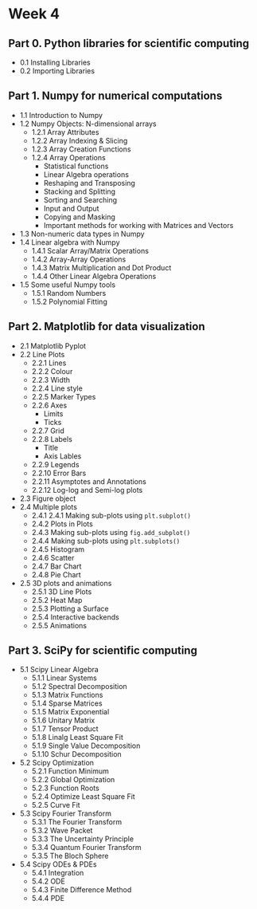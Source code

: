 # Week 4

## Part 0. Python libraries for scientific computing
- 0.1 Installing Libraries
- 0.2 Importing Libraries

## Part 1. Numpy for numerical computations
- 1.1 Introduction to Numpy
- 1.2 Numpy Objects: N-dimensional arrays
  - 1.2.1 Array Attributes
  - 1.2.2 Array Indexing & Slicing
  - 1.2.3 Array Creation Functions
  - 1.2.4 Array Operations
    - Statistical functions
    - Linear Algebra operations
    - Reshaping and Transposing
    - Stacking and Splitting
    - Sorting and Searching
    - Input and Output
    - Copying and Masking
    - Important methods for working with Matrices and Vectors
- 1.3 Non-numeric data types in Numpy
- 1.4 Linear algebra with Numpy
  - 1.4.1 Scalar Array/Matrix Operations
  - 1.4.2 Array-Array Operations
  - 1.4.3 Matrix Multiplication and Dot Product
  - 1.4.4 Other Linear Algebra Operations
- 1.5 Some useful Numpy tools
  - 1.5.1 Random Numbers
  - 1.5.2 Polynomial Fitting

## Part 2. Matplotlib for data visualization
- 2.1 Matplotlib Pyplot
- 2.2 Line Plots
  - 2.2.1 Lines
  - 2.2.2 Colour
  - 2.2.3 Width
  - 2.2.4 Line style
  - 2.2.5 Marker Types
  - 2.2.6 Axes
    - Limits
    - Ticks
  - 2.2.7 Grid
  - 2.2.8 Labels
    - Title
    - Axis Lables
  - 2.2.9 Legends
  - 2.2.10 Error Bars
  - 2.2.11 Asymptotes and Annotations
  - 2.2.12 Log-log and Semi-log plots
- 2.3 Figure object
- 2.4 Multiple plots
  - 2.4.1 2.4.1 Making sub-plots using `plt.subplot()`
  - 2.4.2 Plots in Plots
  - 2.4.3 Making sub-plots using `fig.add_subplot()`
  - 2.4.4 Making sub-plots using `plt.subplots()`
  - 2.4.5 Histogram
  - 2.4.6 Scatter
  - 2.4.7 Bar Chart
  - 2.4.8 Pie Chart
- 2.5 3D plots and animations
  - 2.5.1 3D Line Plots
  - 2.5.2 Heat Map
  - 2.5.3 Plotting a Surface
  - 2.5.4 Interactive backends
  - 2.5.5 Animations

## Part 3. SciPy for scientific computing
- 5.1 Scipy Linear Algebra
    - 5.1.1 Linear Systems
    - 5.1.2 Spectral Decomposition
    - 5.1.3 Matrix Functions
    - 5.1.4 Sparse Matrices
    - 5.1.5 Matrix Exponential
    - 5.1.6 Unitary Matrix
    - 5.1.7 Tensor Product
    - 5.1.8 Linalg Least Square Fit
    - 5.1.9 Single Value Decomposition
    - 5.1.10 Schur Decomposition
- 5.2 Scipy Optimization
    - 5.2.1 Function Minimum
    - 5.2.2 Global Optimization
    - 5.2.3 Function Roots
    - 5.2.4 Optimize Least Square Fit
    - 5.2.5 Curve Fit
- 5.3 Scipy Fourier Transform 
    - 5.3.1 The Fourier Transform
    - 5.3.2 Wave Packet
    - 5.3.3 The Uncertainty Principle
    - 5.3.4 Quantum Fourier Transform
    - 5.3.5 The Bloch Sphere
- 5.4 Scipy ODEs & PDEs
    - 5.4.1 Integration
    - 5.4.2 ODE
    - 5.4.3 Finite Difference Method
    - 5.4.4 PDE